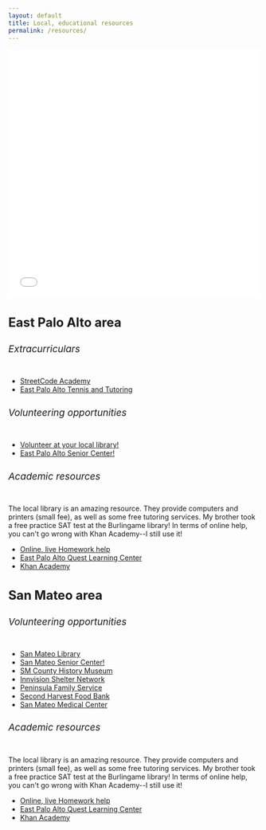 ```yaml
---
layout: default
title: Local, educational resources
permalink: /resources/
---
```

<html>
<head>
<link rel="stylesheet" type="text/css" href="main.css">
</head>
<style>
h3 {
font-size: 25px;
}
h6 {
font-size: 19px;
}
</style>
<body>
<iframe frameborder=0 style="width:100%;height:500px" src="//www.zeemaps.com/pub?group=1553569&legend=1&locate=1&list=1&simpleadd=1&x=-122.178118&y=37.489615&z=5">map</iframe>
<h3>East Palo Alto area</h3>
<div class = "extracurriculars">
<h6>Extracurriculars</h6>
<ul>
<li><a href = "http://www.liveinpeace.org/streetcode-academy/">StreetCode Academy</a></li>
<li><a href = "https://www.epatt.org/">East Palo Alto Tennis and Tutoring</a></li>
</ul>
</div>
<div class = "volunteering">
<h6>Volunteering opportunities</h6>
<ul>
<li><a href = "http://www.smcl.org/en/content/volunteer">Volunteer at your local library!</a></li>
<li><a href = "http://www.smc-connect.org/locations/east-palo-alto-senior-center">East Palo Alto Senior Center!</a></li>
</ul>
</div>
<div class = "School help">
<h6>Academic resources</h6>
<p>
The local library is an amazing resource. They provide computers and printers (small fee), as well as some free tutoring services.
My brother took a free practice SAT test at the Burlingame library! In terms of online help, you can't go wrong with Khan Academy--I
still use it!
<ul>
<li><a href = "http://www.smcl.org/en/content/homework-help">Online, live Homework help</a></li>
<li><a href = "http://www.smcl.org/content/east-palo-alto-quest-learning-center">East Palo Alto Quest Learning Center</a></li>
<li><a href = "http://www.khanacademy.org/">Khan Academy</a></li>
</ul>
<h3>San Mateo area</h3>
<div class = "volunteering">
<h6>Volunteering opportunities</h6>
<ul>
<li><a href = "http://www.smcl.org/en/content/volunteer">San Mateo Library</a></li>
<li><a href = "http://www.cityofsanmateo.org/index.aspx?NID=638">San Mateo Senior Center!</a></li>
<li><a href = "http://www.historysmc.org/main.php?page=volunteer">SM County History Museum</a></li>
<li><a href = "http://www.ivsn.org/volunteer/"> Innvision Shelter Network</a></li>
<li><a href = "https://www.peninsulafamilyservice.org/get-involved/volunteer/">Peninsula Family Service</a></li>
<li><a href = "http://www.shfb.org/volunteer">Second Harvest Food Bank</a></li>
<li><a href = "http://www.sanmateomedicalcenter.org/content/Volunteer.htm">San Mateo Medical Center</a></li>
</ul>
</div>
<div class = "School help">
<h6>Academic resources</h6>
<p>
The local library is an amazing resource. They provide computers and printers (small fee), as well as some free tutoring services.
My brother took a free practice SAT test at the Burlingame library! In terms of online help, you can't go wrong with Khan Academy--I
still use it!
<ul>
<li><a href = "http://www.smcl.org/en/content/homework-help">Online, live Homework help</a></li>
<li><a href = "http://www.smcl.org/content/east-palo-alto-quest-learning-center">East Palo Alto Quest Learning Center</a></li>
<li><a href = "http://www.khanacademy.org/">Khan Academy</a></li>
</ul>
</body>
</html>
